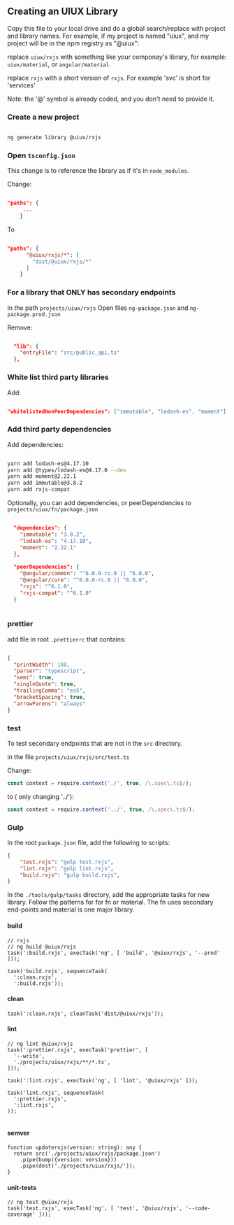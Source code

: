 ## Creating an UIUX Library

Copy this file to your local drive and do a global search/replace with project and library names. For example, 
if my project is named "uiux", and my project will be in the npm registry as "@uiux":

replace `uiux/rxjs` with something like your componay's library, for example: `uiux/material`, or `angular/material`.

replace `rxjs` with a short version of `rxjs`. For example 'svc' is short for 'services'

Note: the '@' symbol is already coded, and you don't need to provide it.


### Create a new project

```bash

ng generate library @uiux/rxjs
```

### Open `tsconfig.json`

This change is to reference the library as if it's in `node_modules`.  

Change:

```json

"paths": {
     ...
    }
```
    
 To
 
 
```json

"paths": {
      "@uiux/rxjs/*": [
        "dist/@uiux/rxjs/*"
      ]
    }
```

### For a library that ONLY has secondary endpoints

In the path `projects/uiux/rxjs`
Open files `ng-package.json` and `ng-package.prod.json`

Remove:

```json

  "lib": {
    "entryFile": "src/public_api.ts"
  },
```

### White list third party libraries
Add:

```json

"whitelistedNonPeerDependencies": ["immutable", "lodash-es", "moment"]

```

### Add third party dependencies
Add dependencies:

```bash

yarn add lodash-es@4.17.10
yarn add @types/lodash-es@4.17.0 --dev
yarn add moment@2.22.1
yarn add immutable@3.8.2
yarn add rxjs-compat

```

Optionally, you can add dependencies, or peerDependencies to `projects/uiux/fn/package.json`

```json

  "dependencies": {
    "immutable": "3.8.2",
    "lodash-es": "4.17.10",
    "moment": "2.22.1"
  },
  
  "peerDependencies": {
    "@angular/common": "^6.0.0-rc.0 || ^6.0.0",
    "@angular/core": "^6.0.0-rc.0 || ^6.0.0",
    "rxjs": "^6.1.0",
    "rxjs-compat": "^6.1.0"
  }
  
  ```
  
### prettier  
add file in root `.prettierrc` that contains:

```json

{
  "printWidth": 100,
  "parser": "typescript",
  "semi": true,
  "singleQuote": true,
  "trailingComma": "es5",
  "bracketSpacing": true,
  "arrowParens": "always"
}

```

### test

To test secondary endpoints that are not in the `src` directory.

in the file `projects/uiux/rxjs/src/test.ts`

Change:

```typescript
const context = require.context('./', true, /\.spec\.ts$/);
```

to ( only changing '../'):

```typescript
const context = require.context('../', true, /\.spec\.ts$/);
```

### Gulp

In the root `package.json` file, add the following to scripts:

```json
{
    "test.rxjs": "gulp test.rxjs",
    "lint.rxjs": "gulp lint.rxjs",
    "build.rxjs": "gulp build.rxjs",
}   
```

In the `./tools/gulp/tasks` directory, add the appropriate tasks 
for new library. Follow the patterns for  for fn or material. The fn 
uses secondary end-points and material is one major library.

#### build

```
// rxjs
// ng build @uiux/rxjs
task(':build.rxjs', execTask('ng', [ 'build', '@uiux/rxjs', '--prod' ]));

task('build.rxjs', sequenceTask(
  ':clean.rxjs',
  ':build.rxjs'));

```

#### clean

```
task(':clean.rxjs', cleanTask('dist/@uiux/rxjs'));
````

#### lint

```
// ng lint @uiux/rxjs
task(':prettier.rxjs', execTask('prettier', [
  '--write',
  './projects/uiux/rxjs/**/*.ts',
]));

task(':lint.rxjs', execTask('ng', [ 'lint', '@uiux/rxjs' ]));

task('lint.rxjs', sequenceTask(
  ':prettier.rxjs',
  ':lint.rxjs',
));


```

#### semver

```
function updaterxjs(version: string): any {
  return src('./projects/uiux/rxjs/package.json')
    .pipe(bump({version: version}))
    .pipe(dest('./projects/uiux/rxjs/'));
}
```

#### unit-tests

```
// ng test @uiux/rxjs
task('test.rxjs', execTask('ng', [ 'test', '@uiux/rxjs', '--code-coverage' ]));
```

